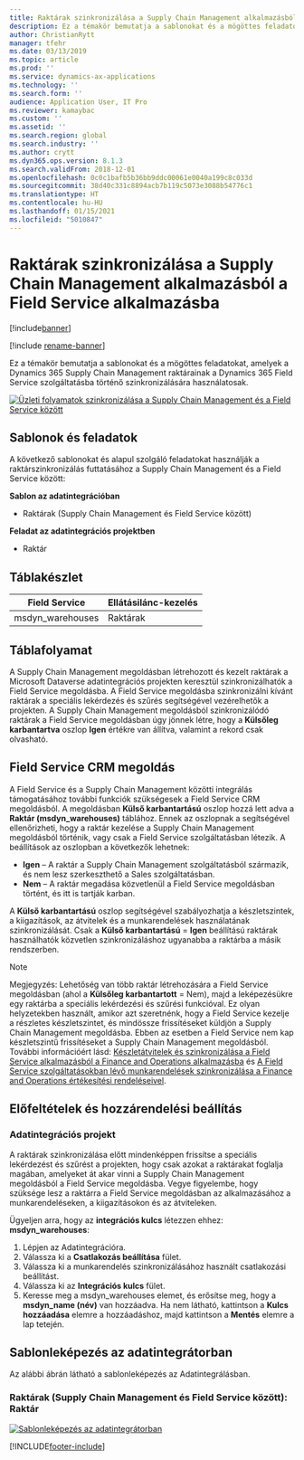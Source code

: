 ```yaml
---
title: Raktárak szinkronizálása a Supply Chain Management alkalmazásból a Field Service alkalmazásba
description: Ez a témakör bemutatja a sablonokat és a mögöttes feladatokat, amelyek a Dynamics 365 Supply Chain Management raktárainak a Dynamics 365 Field Service szolgáltatásba történő szinkronizálására használatosak.
author: ChristianRytt
manager: tfehr
ms.date: 03/13/2019
ms.topic: article
ms.prod: ''
ms.service: dynamics-ax-applications
ms.technology: ''
ms.search.form: ''
audience: Application User, IT Pro
ms.reviewer: kamaybac
ms.custom: ''
ms.assetid: ''
ms.search.region: global
ms.search.industry: ''
ms.author: crytt
ms.dyn365.ops.version: 8.1.3
ms.search.validFrom: 2018-12-01
ms.openlocfilehash: 0c0c1bafb5b36bb9ddc00061e0040a199c8c033d
ms.sourcegitcommit: 38d40c331c8894acb7b119c5073e3088b54776c1
ms.translationtype: HT
ms.contentlocale: hu-HU
ms.lasthandoff: 01/15/2021
ms.locfileid: "5010847"
---
```

# <a name="synchronize-warehouses-from-supply-chain-management-to-field-service"></a>Raktárak szinkronizálása a Supply Chain Management alkalmazásból a Field Service alkalmazásba

[!include[banner](../includes/banner.md)]

[!include [rename-banner](~/includes/cc-data-platform-banner.md)]

Ez a témakör bemutatja a sablonokat és a mögöttes feladatokat, amelyek a Dynamics 365 Supply Chain Management raktárainak a Dynamics 365 Field Service szolgáltatásba történő szinkronizálására használatosak.

[![Üzleti folyamatok szinkronizálása a Supply Chain Management és a Field Service között](./media/FSWarehouseOW.png)](./media/FSWarehouseOW.png)

## <a name="templates-and-tasks"></a>Sablonok és feladatok
A következő sablonokat és alapul szolgáló feladatokat használják a raktárszinkronizálás futtatásához a Supply Chain Management és a Field Service között:

**Sablon az adatintegrációban**
- Raktárak (Supply Chain Management és Field Service között)

**Feladat az adatintegrációs projektben**
- Raktár

## <a name="table-set"></a>Táblakészlet
| Field Service    | Ellátásilánc-kezelés                 |
|------------------|----------------------------------------|
| msdyn_warehouses | Raktárak                             |

## <a name="table-flow"></a>Táblafolyamat
A Supply Chain Management megoldásban létrehozott és kezelt raktárak a Microsoft Dataverse adatintegrációs projekten keresztül szinkronizálhatók a Field Service megoldásba. A Field Service megoldásba szinkronizálni kívánt raktárak a speciális lekérdezés és szűrés segítségével vezérelhetők a projekten. A Supply Chain Management megoldásból szinkronizálódó raktárak a Field Service megoldásban úgy jönnek létre, hogy a **Külsőleg karbantartva** oszlop **Igen** értékre van állítva, valamint a rekord csak olvasható.

## <a name="field-service-crm-solution"></a>Field Service CRM megoldás
A Field Service és a Supply Chain Management közötti integrálás támogatásához további funkciók szükségesek a Field Service CRM megoldásból. A megoldásban **Külső karbantartású** oszlop hozzá lett adva a **Raktár (msdyn_warehouses)** táblához. Ennek az oszlopnak a segítségével ellenőrizheti, hogy a raktár kezelése a Supply Chain Management megoldásból történik, vagy csak a Field Service szolgáltatásban létezik. A beállítások az oszlopban a következők lehetnek:
- **Igen** – A raktár a Supply Chain Management szolgáltatásból származik, és nem lesz szerkeszthető a Sales szolgáltatásban.
- **Nem** – A raktár megadása közvetlenül a Field Service megoldásban történt, és itt is tartják karban.

A **Külső karbantartású** oszlop segítségével szabályozhatja a készletszintek, a kiigazítások, az átvitelek és a munkarendelések használatának szinkronizálását. Csak a **Külső karbantartású** = **Igen** beállítású raktárak használhatók közvetlen szinkronizáláshoz ugyanabba a raktárba a másik rendszerben. 

> [!NOTE]
> Megjegyzés: Lehetőség van több raktár létrehozására a Field Service megoldásban (ahol a **Külsőleg karbantartott** = Nem), majd a leképezésükre egy raktárba a speciális lekérdezési és szűrési funkcióval. Ez olyan helyzetekben használt, amikor azt szeretnénk, hogy a Field Service kezelje a részletes készletszintet, és mindössze frissítéseket küldjön a Supply Chain Management megoldásba. Ebben az esetben a Field Service nem kap készletszintű frissítéseket a Supply Chain Management megoldásból. További információért lásd: [Készletátvitelek és szinkronizálása a Field Service alkalmazásból a Finance and Operations alkalmazásba](https://docs.microsoft.com/dynamics365/unified-operations/supply-chain/sales-marketing/synchronize-inventory-adjustments) és [A Field Service szolgáltatásokban lévő munkarendelések szinkronizálása a Finance and Operations értékesítési rendeléseivel](https://docs.microsoft.com/dynamics365/unified-operations/supply-chain/sales-marketing/field-service-work-order).

## <a name="prerequisites-and-mapping-setup"></a>Előfeltételek és hozzárendelési beállítás
### <a name="data-integration-project"></a>Adatintegrációs projekt
A raktárak szinkronizálása előtt mindenképpen frissítse a speciális lekérdezést és szűrést a projekten, hogy csak azokat a raktárakat foglalja magában, amelyeket át akar vinni a Supply Chain Management megoldásból a Field Service megoldásba. Vegye figyelembe, hogy szüksége lesz a raktárra a Field Service megoldásban az alkalmazásához a munkarendeléseken, a kiigazításokon és az átviteleken.  

Ügyeljen arra, hogy az **integrációs kulcs** létezzen ehhez: **msdyn_warehouses**:
1. Lépjen az Adatintegrációra.
2. Válassza ki a **Csatlakozás beállítása** fület.
3. Válassza ki a munkarendelés szinkronizálásához használt csatlakozási beállítást.
4. Válassza ki az **Integrációs kulcs** fület.
5. Keresse meg a msdyn_warehouses elemet, és erősítse meg, hogy a **msdyn_name (név)** van hozzáadva. Ha nem látható, kattintson a **Kulcs hozzáadása** elemre a hozzáadáshoz, majd kattintson a **Mentés** elemre a lap tetején.

## <a name="template-mapping-in-data-integration"></a>Sablonleképezés az adatintegrátorban

Az alábbi ábrán látható a sablonleképezés az Adatintegrálásban.

### <a name="warehouses-supply-chain-management-to-field-service-warehouse"></a>Raktárak (Supply Chain Management és Field Service között): Raktár

[![Sablonleképezés az adatintegrátorban](./media/Warehouse1.png)](./media/Warehouse1.png)


[!INCLUDE[footer-include](../../includes/footer-banner.md)]